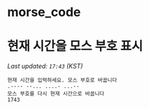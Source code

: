 # morse_code
# 현재 시간을 모스 부호 표시
<!-- MORSE_TIME_START -->
_Last updated: `17:43` (KST)_

```
현재 시간을 입력하세요. 모스 부호로 바꿉니다
.---- --... ....- ...--
모스 부호를 다시 현재 시간으로 바꿉니다
1743
```
<!-- MORSE_TIME_END -->
